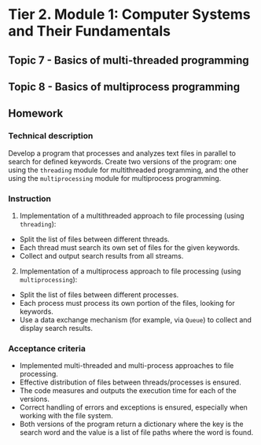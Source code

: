 # Tier 2. Module 1: Computer Systems and Their Fundamentals

## Topic 7 - Basics of multi-threaded programming
## Topic 8 - Basics of multiprocess programming
## Homework

### Technical description

Develop a program that processes and analyzes text files in parallel to search for defined keywords. Create two versions of the program: one using the `threading` module for multithreaded programming, and the other using the `multiprocessing` module for multiprocess programming.

### Instruction

1. Implementation of a multithreaded approach to file processing (using `threading`):

* Split the list of files between different threads.
* Each thread must search its own set of files for the given keywords.
* Collect and output search results from all streams.

2. Implementation of a multiprocess approach to file processing (using `multiprocessing`):

* Split the list of files between different processes.
* Each process must process its own portion of the files, looking for keywords.
* Use a data exchange mechanism (for example, via `Queue`) to collect and display search results.

### Acceptance criteria

- Implemented multi-threaded and multi-process approaches to file processing.
- Effective distribution of files between threads/processes is ensured.
- The code measures and outputs the execution time for each of the versions.
- Correct handling of errors and exceptions is ensured, especially when working with the file system.
- Both versions of the program return a dictionary where the key is the search word and the value is a list of file paths where the word is found.
